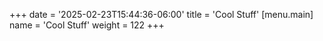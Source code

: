 +++
date = '2025-02-23T15:44:36-06:00'
title = 'Cool Stuff'
[menu.main]
name = 'Cool Stuff' 
weight = 122
+++
